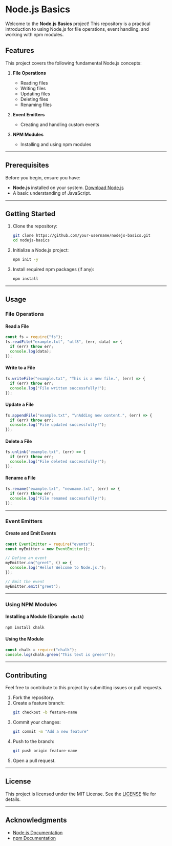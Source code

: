 # Node.js Basics

Welcome to the **Node.js Basics** project! This repository is a practical introduction to using Node.js for file operations, event handling, and working with npm modules.

## Features

This project covers the following fundamental Node.js concepts:

1. **File Operations**

   - Reading files
   - Writing files
   - Updating files
   - Deleting files
   - Renaming files

2. **Event Emitters**

   - Creating and handling custom events

3. **NPM Modules**
   - Installing and using npm modules

---

## Prerequisites

Before you begin, ensure you have:

- **Node.js** installed on your system. [Download Node.js](https://nodejs.org)
- A basic understanding of JavaScript.

---

## Getting Started

1. Clone the repository:

   ```bash
   git clone https://github.com/your-username/nodejs-basics.git
   cd nodejs-basics
   ```

2. Initialize a Node.js project:

   ```bash
   npm init -y
   ```

3. Install required npm packages (if any):
   ```bash
   npm install
   ```

---

## Usage

### File Operations

#### Read a File

```javascript
const fs = require("fs");
fs.readFile("example.txt", "utf8", (err, data) => {
  if (err) throw err;
  console.log(data);
});
```

#### Write to a File

```javascript
fs.writeFile("example.txt", "This is a new file.", (err) => {
  if (err) throw err;
  console.log("File written successfully!");
});
```

#### Update a File

```javascript
fs.appendFile("example.txt", "\nAdding new content.", (err) => {
  if (err) throw err;
  console.log("File updated successfully!");
});
```

#### Delete a File

```javascript
fs.unlink("example.txt", (err) => {
  if (err) throw err;
  console.log("File deleted successfully!");
});
```

#### Rename a File

```javascript
fs.rename("example.txt", "newname.txt", (err) => {
  if (err) throw err;
  console.log("File renamed successfully!");
});
```

---

### Event Emitters

#### Create and Emit Events

```javascript
const EventEmitter = require("events");
const myEmitter = new EventEmitter();

// Define an event
myEmitter.on("greet", () => {
  console.log("Hello! Welcome to Node.js.");
});

// Emit the event
myEmitter.emit("greet");
```

---

### Using NPM Modules

#### Installing a Module (Example: `chalk`)

```bash
npm install chalk
```

#### Using the Module

```javascript
const chalk = require("chalk");
console.log(chalk.green("This text is green!"));
```

---

## Contributing

Feel free to contribute to this project by submitting issues or pull requests.

1. Fork the repository.
2. Create a feature branch:
   ```bash
   git checkout -b feature-name
   ```
3. Commit your changes:
   ```bash
   git commit -m "Add a new feature"
   ```
4. Push to the branch:
   ```bash
   git push origin feature-name
   ```
5. Open a pull request.

---

## License

This project is licensed under the MIT License. See the [LICENSE](LICENSE) file for details.

---

## Acknowledgments

- [Node.js Documentation](https://nodejs.org/en/docs/)
- [npm Documentation](https://docs.npmjs.com/)
